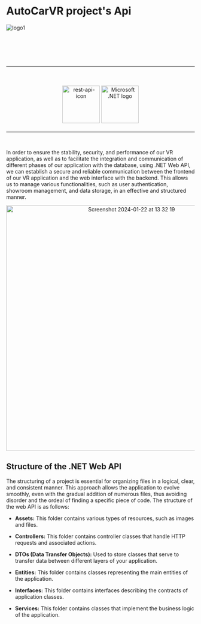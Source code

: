 # AutoCarVR project's Api

 ![logo1](https://github.com/AbdennourHsn/AutoCarApi/assets/119530347/3e631f9f-8593-4583-b3e5-e268fb68135c)<svg xmlns="http://www.w3.org/2000/svg" viewBox="0 0 159 25.2"><defs>

</defs><g id="Layer_2" data-name="Layer 2"><g id="Layer_1-2" data-name="Layer 1"><path class="cls-1" d="M46.7,17.1l-2.5,7.7H41L49.2.5H53l8.3,24.3H57.9l-2.6-7.7Zm8-2.4-2.4-7L51,3.3h0L49.7,7.7l-2.3,7Z"/><path class="cls-1" d="M78.9,20v4.8H76.2L76,21.9h0l-5.8,3.3-6-7.7V7.3h3.2V17l3.8,5.5,4.2-2.8.3-1.7V7.3h3.2Z"/><path class="cls-1" d="M87.9,2.3v5h4.6V9.8H87.9v9.4l2.4,3.3,1.9-.2v2.4l-2.8.4-3.4-1.3-1.3-4.5V9.8H82.1V7.3h2.7V3.2Z"/><path class="cls-1" d="M111.6,15.9l-8.7,9.3-8.3-9,8.6-9.3Zm-13.8.2,5.3,6.7,5.3-6.8-5.3-6.7Z"/><path class="cls-2" d="M124.5,24.8h-2.7l-.6-.5-4-8L114,9.1V.8l.4-.7H121l.4.4-.2,4.2L121,9.2l3.6,7.8,2.2-4.3,1.7-4.2V.3H135l.5.4V8.7l-3.5,8L128,24.3l-.3.4h-3.2Z"/><path class="cls-2" d="M159,24.6l-.3.2h-6.9l-.3-.4-.8-2-2.1-5.2-1.5-.8h-1.8l-.2.9.2,3.5.2,3.6-.2.4h-6.7l-.5-.6.2-5.8.2-5.9L138.1.9V.7l.6-.4L144,.1h5.2l6.5,1.8,2.9,5.9-.7,4.1-2.7,3-.5.5,2.2,4.4ZM151.7,8.8l-1.5-2.9-3.4-.7-1.7.5v5.8l.6.2,2.2.2Z"/><path class="cls-3" d="M4.4,18.1H1.7A1.2,1.2,0,0,1,.5,16.9V12a1.2,1.2,0,0,1,1.2-1.2H4.4Z"/><path class="cls-3" d="M4.9,18.6H1.7A1.8,1.8,0,0,1,0,16.9V12a1.7,1.7,0,0,1,1.7-1.7H4.9ZM1.7,11.2a.9.9,0,0,0-.8.8v4.9a.9.9,0,0,0,.8.8H3.9V11.2Z"/><path class="cls-3" d="M40.2,18.1H37.5V10.8h2.7A1.2,1.2,0,0,1,41.5,12v4.9A1.2,1.2,0,0,1,40.2,18.1Z"/><path class="cls-3" d="M40.2,18.6H37.1V10.3h3.1A1.6,1.6,0,0,1,41.9,12v4.9A1.7,1.7,0,0,1,40.2,18.6ZM38,17.7h2.2a.8.8,0,0,0,.8-.8V12a.8.8,0,0,0-.8-.8H38Z"/><path class="cls-3" d="M23.7,5.5H18.2V2.4a1.2,1.2,0,0,1,1.3-1.2h2.9a1.2,1.2,0,0,1,1.3,1.2V5.5Z"/><path class="cls-3" d="M24.2,5.9H17.7V2.4A1.8,1.8,0,0,1,19.5.7h2.9a1.8,1.8,0,0,1,1.8,1.7ZM18.7,5h4.6V2.4a.9.9,0,0,0-.9-.8H19.5a.8.8,0,0,0-.8.8Z"/><path class="cls-2" d="M33.8,5.5H8.1A3.6,3.6,0,0,0,4.4,9.2V19.7a3.7,3.7,0,0,0,3.7,3.7h6.7a4.8,4.8,0,0,0,3.5-1.6A3.6,3.6,0,0,1,21,20.6a4,4,0,0,1,2.7,1.2,4.4,4.4,0,0,0,3.4,1.6h6.7a3.7,3.7,0,0,0,3.7-3.7V9.2A3.6,3.6,0,0,0,33.8,5.5Z"/><path class="cls-1" d="M33.8,23.9H27.1a5.3,5.3,0,0,1-3.8-1.8A3,3,0,0,0,21,21a3.2,3.2,0,0,0-2.4,1.1,5.3,5.3,0,0,1-3.8,1.8H8.1a4.2,4.2,0,0,1-4.2-4.2V9.2A4.2,4.2,0,0,1,8.1,5H33.8A4.2,4.2,0,0,1,38,9.2V19.7A4.2,4.2,0,0,1,33.8,23.9ZM21,20.1a4.1,4.1,0,0,1,3,1.4,4.1,4.1,0,0,0,3.1,1.4h6.7a3.2,3.2,0,0,0,3.3-3.2V9.2a3.3,3.3,0,0,0-3.3-3.3H8.1A3.2,3.2,0,0,0,4.9,9.2V19.7a3.2,3.2,0,0,0,3.2,3.2h6.7a4.1,4.1,0,0,0,3.1-1.4A4.1,4.1,0,0,1,21,20.1Z"/><path class="cls-4" d="M7.8,12.4H7.5a.5.5,0,0,1,0-.7L11.1,8h.7a.9.9,0,0,1,0,.7L8.2,12.3Z"/><path class="cls-4" d="M13.6,10.6h-.3a.5.5,0,0,1,0-.7L15,8.1h.7a.9.9,0,0,1,0,.7L14,10.5Z"/><path class="cls-4" d="M7.9,16.3H7.6a.5.5,0,0,1,0-.7l4.1-4.1a.5.5,0,1,1,.7.7L8.3,16.2Z"/></g></g></svg>
<hr>

<br>
<div align="center" style="margin:20px;">
  <img src="https://github.com/AbdennourHsn/AutoCarApi/assets/119530347/58f5ae3d-e93e-4017-a5bf-973c3f49f52e" alt="rest-api-icon" width="100">
  <img src="https://github.com/AbdennourHsn/AutoCarApi/assets/119530347/c9e65971-5547-49d4-90a2-107169098b11" alt="Microsoft .NET logo" width="100">
</div>

<hr>

<br>


In order to ensure the stability, security, and performance of our VR application, as well as to facilitate the integration and communication of different phases of our application with the database, using .NET Web API, we can establish a secure and reliable communication between the frontend of our VR application and the web interface with the backend. This allows us to manage various functionalities, such as user authentication, showroom management, and data storage, in an effective and structured manner.
<div align="center">
<img width="654" alt="Screenshot 2024-01-22 at 13 32 19" src="https://github.com/AbdennourHsn/AutoCarApi/assets/119530347/52d39e59-20d1-4a38-92f2-3df853c09b79">
</div>

## Structure of the .NET Web API
The structuring of a project is essential for organizing files in a logical, clear, and consistent manner. This approach allows the application to evolve smoothly, even with the gradual addition of numerous files, thus avoiding disorder and the ordeal of finding a specific piece of code.
The structure of the web API is as follows:

- **Assets:** This folder contains various types of resources, such as images and files.

- **Controllers:** This folder contains controller classes that handle HTTP requests and associated actions.

- **DTOs (Data Transfer Objects):** Used to store classes that serve to transfer data between different layers of your application.

- **Entities:** This folder contains classes representing the main entities of the application.

- **Interfaces:** This folder contains interfaces describing the contracts of application classes.

- **Services:** This folder contains classes that implement the business logic of the application.
